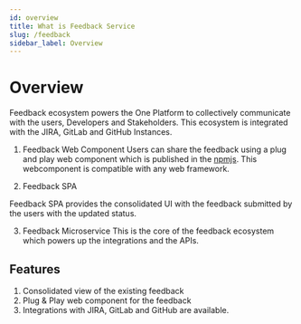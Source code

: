 ```yaml
---
id: overview
title: What is Feedback Service
slug: /feedback
sidebar_label: Overview
---
```


# Overview

Feedback ecosystem powers the One Platform to collectively communicate with the users, Developers and Stakeholders. This ecosystem is integrated with the JIRA, GitLab and GitHub Instances.

1. Feedback Web Component
   Users can share the feedback using a plug and play web component which is published in the [npmjs](https://www.npmjs.com/package/@one-platform/opc-feedback). This webcomponent is compatible with any web framework.

2. Feedback SPA

Feedback SPA provides the consolidated UI with the feedback submitted by the users with the updated status.

3. Feedback Microservice
   This is the core of the feedback ecosystem which powers up the integrations and the APIs.

## Features

1. Consolidated view of the existing feedback
2. Plug & Play web component for the feedback
3. Integrations with JIRA, GitLab and GitHub are available.
